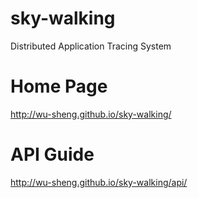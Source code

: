 # sky-walking
Distributed Application Tracing System

# Home Page
http://wu-sheng.github.io/sky-walking/

# API Guide
http://wu-sheng.github.io/sky-walking/api/
